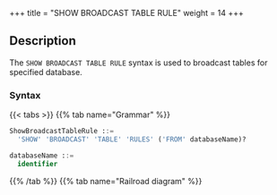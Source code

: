 +++
title = "SHOW BROADCAST TABLE RULE"
weight = 14
+++

## Description

The `SHOW BROADCAST TABLE RULE` syntax is used to broadcast tables for specified database.

### Syntax

{{< tabs >}}
{{% tab name="Grammar" %}}
```sql
ShowBroadcastTableRule ::=
  'SHOW' 'BROADCAST' 'TABLE' 'RULES' ('FROM' databaseName)? 

databaseName ::=
  identifier
```
{{% /tab %}}
{{% tab name="Railroad diagram" %}}
<iframe frameborder="0" name="diagram" id="diagram" width="100%" height="100%"></iframe>
{{% /tab %}}
{{< /tabs >}}

### Supplement

- When `databaseName` is not specified, the default is the currently used `DATABASE`. If `DATABASE` is not used, `No database selected` will be prompted.

### Return value description

| Column          | Description          |
|-----------------|----------------------|
| broadcast_table | Broadcast table name |

### Example

- Query broadcast tables for specified database.

```sql
SHOW BROADCAST TABLE RULES FROM sharding_db;
```

```sql
mysql> SHOW BROADCAST TABLE RULES FROM sharding_db;
+-----------------+
| broadcast_table |
+-----------------+
| t_a             |
| t_b             |
| t_c             |
+-----------------+
3 rows in set (0.00 sec)
```

- Query broadcast table for current database.

```sql
SHOW BROADCAST TABLE RULES;
```

```sql
mysql> SHOW BROADCAST TABLE RULES;
+-----------------+
| broadcast_table |
+-----------------+
| t_a             |
| t_b             |
| t_c             |
+-----------------+
3 rows in set (0.00 sec)
```

### Reserved word

`SHOW`, `BROADCAST`, `TABLE`, `RULES`

### Related links

- [Reserved word](/en/user-manual/shardingsphere-proxy/distsql/syntax/reserved-word/)
